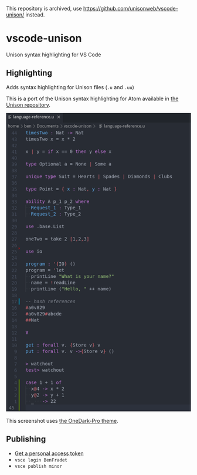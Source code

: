 This repository is archived, use https://github.com/unisonweb/vscode-unison/ instead.

# vscode-unison

Unison syntax highlighting for VS Code

## Highlighting

Adds syntax highlighting for Unison files (`.u` and `.uu`)

This is a port of the Unison syntax highlighting for Atom available in
[the Unison repository](https://github.com/unisonweb/unison/tree/master/editor-support).

![Screenshot](/images/screenshot.png)

This screenshot uses [the OneDark-Pro theme](https://github.com/Binaryify/OneDark-Pro).

## Publishing

- [Get a personal access token](https://code.visualstudio.com/api/working-with-extensions/publishing-extension#get-a-personal-access-token)
- `vsce login BenFradet`
- `vsce publish minor`
